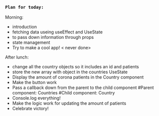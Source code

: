 
### `Plan for today:`
Morning:

* introduction <done> 
* fetching data useing useEffect and UseState<done> 
* to pass down information through props<done> 
* state management <done> 
* Try to make a cool app! < never done>

After lunch: 
* change all the country objects so it includes an id and patients
* store the new array with object in the countries UseState
* Display the amount of corona patients in the Country component
* Make the button work
* Pass a callback down from the parent to the child component
    #Parent component: Countries
    #Child component: Country
* Console.log everything! 
* Make the logic work for updating the amount of patients
* Celebrate victory!
     
